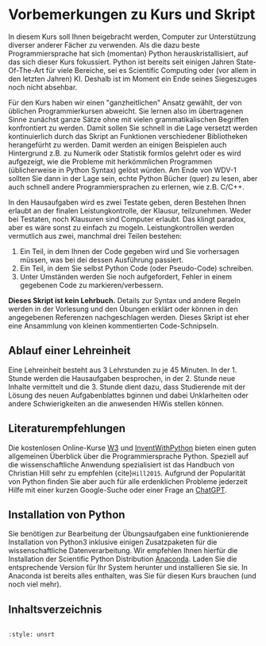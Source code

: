 # Vorbemerkungen zu Kurs und Skript

In diesem Kurs soll Ihnen beigebracht werden, Computer zur Unterstützung diverser anderer Fächer zu verwenden. Als die dazu beste
Programmiersprache hat sich (momentan) Python herauskristallisiert, auf das sich dieser Kurs fokussiert. Python ist bereits seit 
einigen Jahren State-Of-The-Art für viele Bereiche, sei es Scientific Computing oder (vor allem in den letzten Jahren) KI.
Deshalb ist im Moment ein Ende seines Siegeszuges noch nicht absehbar.

Für den Kurs haben wir einen "ganzheitlichen" Ansatz gewählt, der von üblichen Programmierkursen abweicht. Sie lernen also im 
übertragenen Sinne zunächst ganze Sätze ohne mit vielen grammatikalischen Begriffen konfrontiert zu werden. Damit sollen Sie
schnell in die Lage versetzt werden kontinuierlich durch das Skript an Funktionen verschiedener Bibliotheken herangefürht zu 
werden. Damit werden an einigen Beispielen auch Hintergrund z.B. zu Numerik oder Statistik formlos gelehrt oder es wird aufgezeigt,
wie die Probleme mit herkömmlichen Programmen (üblicherweise in Python Syntax) gelöst würden. Am Ende von WDV-1 sollten Sie dann in 
der Lage sein, echte Python Bücher (quer) zu lesen, aber auch schnell andere Programmiersprachen zu erlernen, wie z.B. C/C++.

In den Hausaufgaben wird es zwei Testate geben, deren Bestehen Ihnen erlaubt an der finalen Leistungkontrolle, der Klausur,
teilzunehmen. Weder bei Testaten, noch Klausuren sind Computer erlaubt. Das klingt paradox, aber es wäre sonst zu einfach zu 
mogeln. Leistungkontrollen werden vermutlich aus zwei, manchmal drei Teilen bestehen:

1. Ein Teil, in dem Ihnen der Code gegeben wird und Sie vorhersagen müssen, was bei dei dessen Ausführung passiert.
2. Ein Teil, in dem Sie selbst Python Code (oder Pseudo-Code) schreiben.
3. Unter Umständen werden Sie noch aufgefordert, Fehler in einem gegebenen Code zu markieren/verbessern.

**Dieses Skript ist kein Lehrbuch.** Details zur Syntax und andere Regeln werden in der Vorlesung und den Übungen erklärt oder 
können in den angegebenen Referenzen nachgeschlagen werden. Dieses Skript ist eher eine Ansammlung von kleinen kommentierten 
Code-Schnipseln.


## Ablauf einer Lehreinheit

Eine Lehreinheit besteht aus 3 Lehrstunden zu je 45 Minuten. In der 1. Stunde werden die Hausaufgaben besprochen, in der 2. Stunde
neue Inhalte vermittelt und die 3. Stunde dient dazu, dass Studierende mit der Lösung des neuen Aufgabenblattes bginnen und dabei
Unklarheiten oder andere Schwierigkeiten an die anwesenden HiWis stellen können.


## Literaturempfehlungen

Die kostenlosen Online-Kurse [W3](https://www.w3schools.com/python/) und [InventWithPython](https://inventwithpython.com) bieten einen guten allgemeinen Überblick über die Programmiersprache Python.
Speziell auf die wissenschaftliche Anwendung spezialisiert ist das Handbuch von Christian Hill sehr zu empfehlen {cite}`Hill2015`.
Aufgrund der Popularität von Python finden Sie aber auch für alle erdenklichen Probleme jederzeit Hilfe mit einer kurzen Google-Suche oder einer Frage an [ChatGPT](https://chat.openai.com).


## Installation von Python

Sie benötigen zur Bearbeitung der Übungsaufgaben eine funktionierende Installation von Python3 inklusive einigen Zusatzpaketen für die wissenschaftliche Datenverarbeitung.
Wir empfehlen Ihnen hierfür die Installation der Scientific Python Distribution [Anaconda](https://www.anaconda.com/download).
Laden Sie die entsprechende Version für Ihr System herunter und installieren Sie sie.
In Anaconda ist bereits alles enthalten, was Sie für diesen Kurs brauchen (und noch viel mehr).


## Inhaltsverzeichnis

```{tableofcontents}
```

```{bibliography}
:style: unsrt
```








